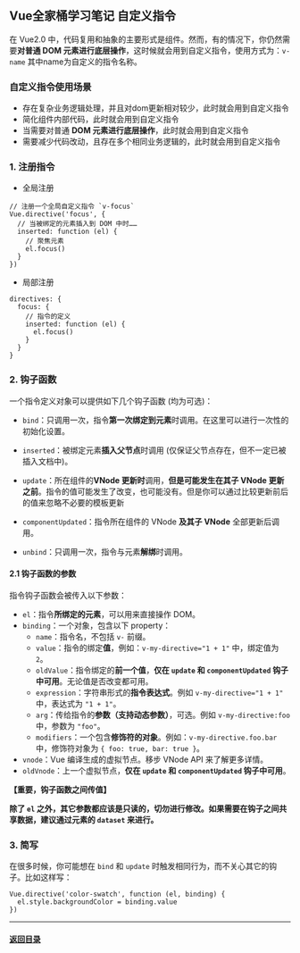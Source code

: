 ## Vue全家桶学习笔记 自定义指令

在 Vue2.0 中，代码复用和抽象的主要形式是组件。然而，有的情况下，你仍然需要**对普通 DOM 元素进行底层操作**，这时候就会用到自定义指令，使用方式为：`v-name` 其中name为自定义的指令名称。

### **自定义指令使用场景**

- 存在复杂业务逻辑处理，并且对dom更新相对较少，此时就会用到自定义指令
- 简化组件内部代码，此时就会用到自定义指令
- 当需要对普通 **DOM 元素进行底层操作**，此时就会用到自定义指令
- 需要减少代码改动，且存在多个相同业务逻辑的，此时就会用到自定义指令

### 1. 注册指令

+ 全局注册

```
// 注册一个全局自定义指令 `v-focus`
Vue.directive('focus', {
  // 当被绑定的元素插入到 DOM 中时……
  inserted: function (el) {
    // 聚焦元素
    el.focus()
  }
})
```

+ 局部注册

```
directives: {
  focus: {
    // 指令的定义
    inserted: function (el) {
      el.focus()
    }
  }
}
```

### 2. 钩子函数

一个指令定义对象可以提供如下几个钩子函数 (均为可选)：

- `bind`：只调用一次，指令**第一次绑定到元素**时调用。在这里可以进行一次性的初始化设置。
- `inserted`：被绑定元素**插入父节点**时调用 (仅保证父节点存在，但不一定已被插入文档中)。
- `update`：所在组件的**VNode 更新时**调用，**但是可能发生在其子 VNode 更新之前**。指令的值可能发生了改变，也可能没有。但是你可以通过比较更新前后的值来忽略不必要的模板更新 

- `componentUpdated`：指令所在组件的 VNode **及其子 VNode** 全部更新后调用。
- `unbind`：只调用一次，指令与元素**解绑**时调用。

#### 2.1 钩子函数的参数

指令钩子函数会被传入以下参数：

- `el`：指令**所绑定的元素**，可以用来直接操作 DOM。
- `binding`：一个对象，包含以下 property：
  - `name`：指令名，不包括 `v-` 前缀。
  - `value`：指令的绑定**值**，例如：`v-my-directive="1 + 1"` 中，绑定值为 `2`。
  - `oldValue`：指令绑定的**前一个值**，**仅在 `update` 和 `componentUpdated` 钩子中可用**。无论值是否改变都可用。
  - `expression`：字符串形式的**指令表达式**。例如 `v-my-directive="1 + 1"` 中，表达式为 `"1 + 1"`。
  - `arg`：传给指令的**参数（支持动态参数）**，可选。例如 `v-my-directive:foo` 中，参数为 `"foo"`。
  - `modifiers`：一个包含**修饰符的对象**。例如：`v-my-directive.foo.bar` 中，修饰符对象为 `{ foo: true, bar: true }`。
- `vnode`：Vue 编译生成的虚拟节点。移步 VNode API 来了解更多详情。
- `oldVnode`：上一个虚拟节点，**仅在 `update` 和 `componentUpdated` 钩子中可用**。

**【重要，钩子函数之间传值】**

**除了 `el` 之外，其它参数都应该是只读的，切勿进行修改。如果需要在钩子之间共享数据，建议通过元素的 `dataset` 来进行。**

### 3. 简写

在很多时候，你可能想在 `bind` 和 `update` 时触发相同行为，而不关心其它的钩子。比如这样写：

```
Vue.directive('color-swatch', function (el, binding) {
  el.style.backgroundColor = binding.value
})
```



---

#### [返回目录](./)